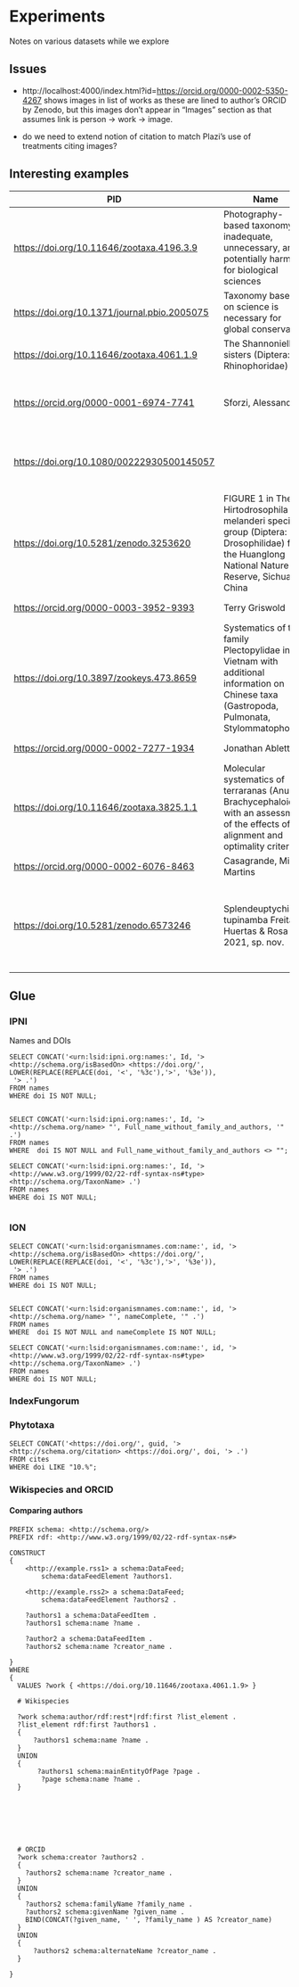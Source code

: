 # Experiments

Notes on various datasets while we explore

## Issues

- http://localhost:4000/index.html?id=https://orcid.org/0000-0002-5350-4267 shows images in list of works as these are lined to author’s ORCID by Zenodo, but this images don’t appear in “Images” section as that assumes link is person -> work -> image.

- do we need to extend notion of citation to match Plazi’s use of treatments citing images?

## Interesting examples

PID | Name | Notes
--|--|--
https://doi.org/10.11646/zootaxa.4196.3.9 | Photography-based taxonomy is inadequate, unnecessary, and potentially harmful for biological sciences | Lots of ORCIDs
https://doi.org/10.1371/journal.pbio.2005075 | Taxonomy based on science is necessary for global conservation | Lots of ORCIDs
https://doi.org/10.11646/zootaxa.4061.1.9 | The Shannoniella sisters (Diptera: Rhinophoridae) | ORCID and Wikispecies
https://orcid.org/0000-0001-6974-7741 | Sforzi, Alessandra | Lots of works that are Zenodo DOIs for treatments
https://doi.org/10.1080/00222930500145057 | | The genus Lilloiconcha in Colombia (Gastropoda: Charopidae) | Images in Zenodo, linked to CoL by DOI
https://doi.org/10.5281/zenodo.3253620 |FIGURE 1 in The Hirtodrosophila melanderi species group (Diptera: Drosophilidae) from the Huanglong National Nature Reserve, Sichuan, China | Phylogeny image
https://orcid.org/0000-0003-3952-9393 | Terry Griswold | Lots of images
https://doi.org/10.3897/zookeys.473.8659 | Systematics of the family Plectopylidae in Vietnam with additional information on Chinese taxa (Gastropoda, Pulmonata, Stylommatophora) | abstract, images
https://orcid.org/0000-0002-7277-1934 | Jonathan Ablett | LOTS of images
https://doi.org/10.11646/zootaxa.3825.1.1 | Molecular systematics of terraranas (Anura: Brachycephaloidea) with an assessment of the effects of alignment and optimality criteria | lots of cites/cited by, images are all of phylogeny 
https://orcid.org/0000-0002-6076-8463 | Casagrande, Mirna Martins | butterfly images
https://doi.org/10.5281/zenodo.6573246 | Splendeuptychia tupinamba Freitas, Huertas & Rosa 2021, sp. nov. | A treatment that cites images, and which has a keyword that matches the new species name. 

## Glue

### IPNI

Names and DOIs

```
SELECT CONCAT('<urn:lsid:ipni.org:names:', Id, '> <http://schema.org/isBasedOn> <https://doi.org/', 
LOWER(REPLACE(REPLACE(doi, '<', '%3c'),'>', '%3e')),
 '> .') 
FROM names 
WHERE doi IS NOT NULL;


SELECT CONCAT('<urn:lsid:ipni.org:names:', Id, '> <http://schema.org/name> "', Full_name_without_family_and_authors, '" .') 
FROM names 
WHERE  doi IS NOT NULL and Full_name_without_family_and_authors <> "";

SELECT CONCAT('<urn:lsid:ipni.org:names:', Id, '> <http://www.w3.org/1999/02/22-rdf-syntax-ns#type> <http://schema.org/TaxonName> .') 
FROM names 
WHERE doi IS NOT NULL;


```

### ION

```
SELECT CONCAT('<urn:lsid:organismnames.com:name:', id, '> <http://schema.org/isBasedOn> <https://doi.org/', 
LOWER(REPLACE(REPLACE(doi, '<', '%3c'),'>', '%3e')),
 '> .') 
FROM names 
WHERE doi IS NOT NULL;


SELECT CONCAT('<urn:lsid:organismnames.com:name:', id, '> <http://schema.org/name> "', nameComplete, '" .') 
FROM names 
WHERE  doi IS NOT NULL and nameComplete IS NOT NULL;

SELECT CONCAT('<urn:lsid:organismnames.com:name:', id, '> <http://www.w3.org/1999/02/22-rdf-syntax-ns#type> <http://schema.org/TaxonName> .') 
FROM names 
WHERE doi IS NOT NULL;
```

### IndexFungorum

### Phytotaxa

```
SELECT CONCAT('<https://doi.org/', guid, '> <http://schema.org/citation> <https://doi.org/', doi, '> .') 
FROM cites 
WHERE doi LIKE "10.%";
```

### Wikispecies and ORCID

#### Comparing authors

```
PREFIX schema: <http://schema.org/>
PREFIX rdf: <http://www.w3.org/1999/02/22-rdf-syntax-ns#>

CONSTRUCT
{
	<http://example.rss1> a schema:DataFeed;
		schema:dataFeedElement ?authors1.
  
 	<http://example.rss2> a schema:DataFeed;
		schema:dataFeedElement ?authors2 .

	?authors1 a schema:DataFeedItem .
    ?authors1 schema:name ?name .

  	?author2 a schema:DataFeedItem .
    ?authors2 schema:name ?creator_name .
  
}
WHERE
{
  VALUES ?work { <https://doi.org/10.11646/zootaxa.4061.1.9> }
         
  # Wikispecies
  
  ?work schema:author/rdf:rest*|rdf:first ?list_element .
  ?list_element rdf:first ?authors1 .
  {
	  ?authors1 schema:name ?name .
  }
  UNION
  {
       ?authors1 schema:mainEntityOfPage ?page .
    	?page schema:name ?name .
  }



  
         
         
         
  # ORCID
  ?work schema:creator ?authors2 .
  {
  	?authors2 schema:name ?creator_name .
  } 
  UNION
  {
  	?authors2 schema:familyName ?family_name .
  	?authors2 schema:givenName ?given_name .
    BIND(CONCAT(?given_name, ' ', ?family_name ) AS ?creator_name)
  }
  UNION
  {
  	  ?authors2 schema:alternateName ?creator_name .
  }
  
}

```



